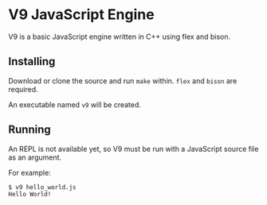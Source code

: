 # V9 JavaScript Engine

V9 is a basic JavaScript engine written in C++ using flex and bison.

## Installing

Download or clone the source and run `make` within. `flex` and `bison` are required.

An executable named `v9` will be created.

## Running

An REPL is not available yet, so V9 must be run with a JavaScript source file as
an argument.

For example:

    $ v9 hello_world.js
    Hello World!
